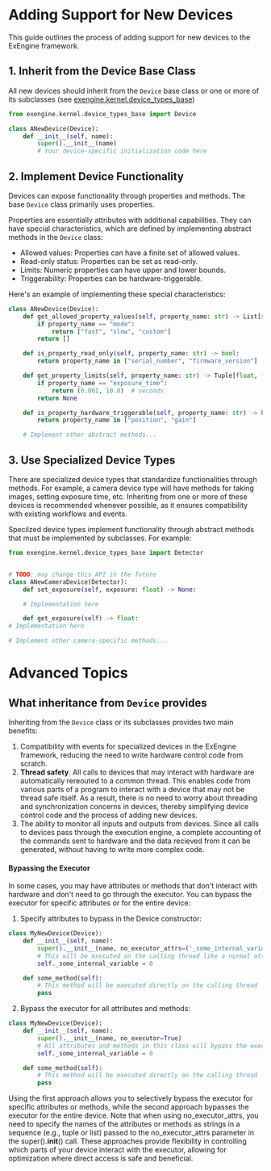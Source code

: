 # Adding Support for New Devices

This guide outlines the process of adding support for new devices to the ExEngine framework.

## 1. Inherit from the Device Base Class

All new devices should inherit from the `Device` base class or one or more of its subclasses (see [exengine.kernel.device_types_base](https://github.com/micro-manager/ExEngine/blob/main/src/exengine/kernel/device_types_base.py))

```python
from exengine.kernel.device_types_base import Device

class ANewDevice(Device):
    def __init__(self, name):
        super().__init__(name)
        # Your device-specific initialization code here
```

## 2. Implement Device Functionality

Devices can expose functionality through properties and methods. The base `Device` class primarily uses properties.

Properties are essentially attributes with additional capabilities. They can have special characteristics, which are defined by implementing abstract methods in the `Device` class:

- Allowed values: Properties can have a finite set of allowed values.
- Read-only status: Properties can be set as read-only.
- Limits: Numeric properties can have upper and lower bounds.
- Triggerability: Properties can be hardware-triggerable.

Here's an example of implementing these special characteristics:

```python
class ANewDevice(Device):
    def get_allowed_property_values(self, property_name: str) -> List[str]:
        if property_name == "mode":
            return ["fast", "slow", "custom"]
        return []

    def is_property_read_only(self, property_name: str) -> bool:
        return property_name in ["serial_number", "firmware_version"]

    def get_property_limits(self, property_name: str) -> Tuple[float, float]:
        if property_name == "exposure_time":
            return (0.001, 10.0)  # seconds
        return None

    def is_property_hardware_triggerable(self, property_name: str) -> bool:
        return property_name in ["position", "gain"]

    # Implement other abstract methods...
```

## 3. Use Specialized Device Types

There are specialized device types that standardize functionalities through methods. For example, a camera device type will have methods for taking images, setting exposure time, etc. Inheriting from one or more of these devices is recommended whenever possible, as it ensures compatibility with existing workflows and events.

Specilzed device types implement functionality through abstract methods that must be implemented by subclasses. For example:

```python
from exengine.kernel.device_types_base import Detector


# TODO: may change this API in the future
class ANewCameraDevice(Detector):
    def set_exposure(self, exposure: float) -> None:

    # Implementation here

    def get_exposure(self) -> float:
# Implementation here

# Implement other camera-specific methods...
```



# Advanced Topics

## What inheritance from `Device` provides

Inheriting from the `Device` class or its subclasses provides two main benefits:

1. Compatibility with events for specialized devices in the ExEngine framework, reducing the need to write hardware control code from scratch.
2. **Thread safety**. All calls to devices that may interact with hardware are automatically rereouted to a common thread. This enables code from various parts of a program to interact with a device that may not be thread safe itself. As a result, there is no need to worry about threading and synchronization concerns in devices, thereby simplifying device control code and the process of adding new devices.
3. The ability to monitor all inputs and outputs from devices. Since all calls to devices pass through the execution engine, a complete accounting of the commands sent to hardware and the data recieved from it can be generated, without having to write more complex code.

#### Bypassing the Executor

In some cases, you may have attributes or methods that don't interact with hardware and don't need to go through the executor. You can bypass the executor for specific attributes or for the entire device:

1. Specify attributes to bypass in the Device constructor:

```python
class MyNewDevice(Device):
    def __init__(self, name):
        super().__init__(name, no_executor_attrs=('_some_internal_variable', 'some_method'))
        # This will be executed on the calling thread like a normal attribute
        self._some_internal_variable = 0

    def some_method(self):
        # This method will be executed directly on the calling thread
        pass
```

2. Bypass the executor for all attributes and methods:

```python
class MyNewDevice(Device):
    def __init__(self, name):
        super().__init__(name, no_executor=True)
        # All attributes and methods in this class will bypass the executor
        self._some_internal_variable = 0

    def some_method(self):
        # This method will be executed directly on the calling thread
        pass
```

Using the first approach allows you to selectively bypass the executor for specific attributes or methods, while the second approach bypasses the executor for the entire device.
Note that when using no_executor_attrs, you need to specify the names of the attributes or methods as strings in a sequence (e.g., tuple or list) passed to the no_executor_attrs parameter in the super().__init__() call.
These approaches provide flexibility in controlling which parts of your device interact with the executor, allowing for optimization where direct access is safe and beneficial.